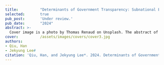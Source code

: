 ```yaml
---
title:          "Determinants of Government Transparency: Subnational Evidence from China."
selected:       true
pub_post:       'Under review.'
pub_date:       "2024"
abstract: >-
  Cover image is a photo by Thomas Renaud on Unsplash. The abstract of the publication is meant to be a TLDR (very brief summary with 1~2 sentences) of your paper.
cover:          /assets/images/covers/cover3.jpg
authors:
- Qiu, Han
- Jekyung Lee#
citation: 'Qiu, Han, and Jekyung Lee*. 2024. Determinants of Government Transparency: Subnational Evidence from China.'
---
```

